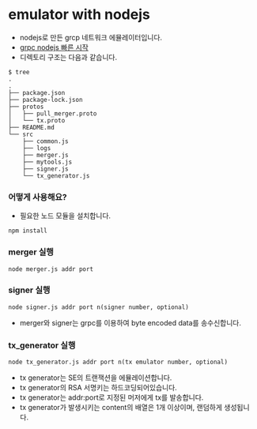 # emulator with nodejs
* nodejs로 만든 grcp 네트워크 에뮬레이터입니다.
* [grpc nodejs 빠른 시작](https://grpc.io/docs/quickstart/node.html)
* 디렉토리 구조는 다음과 같습니다.
```
$ tree
.
.
├── package.json
├── package-lock.json
├── protos
│   ├── pull_merger.proto
│   └── tx.proto
├── README.md
└── src
    ├── common.js
    ├── logs
    ├── merger.js
    ├── mytools.js
    ├── signer.js
    └── tx_generator.js

```

### 어떻게 사용해요?
* 필요한 노드 모듈을 설치합니다.
```
npm install
```

### merger 실행
```
node merger.js addr port
```

### signer 실행
```
node signer.js addr port n(signer number, optional)
```

- merger와 signer는 grpc를 이용하여 byte encoded data를 송수신합니다.

### tx_generator 실행
```
node tx_generator.js addr port n(tx emulator number, optional)
```
- tx generator는 SE의 트랜잭션을 에뮬레이션합니다.
- tx generator의 RSA 서명키는 하드코딩되어있습니다.
- tx generator는 addr:port로 지정된 머저에게 tx를 발송합니다.
- tx generator가 발생시키는 content의 배열은 1개 이상이며, 랜덤하게 생성됩니다.